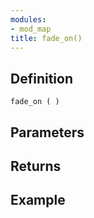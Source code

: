 ```yaml
---
modules:
- mod_map
title: fade_on()
---
```


## Definition

    fade_on ( )

## Parameters

## Returns

## Example

```
```
